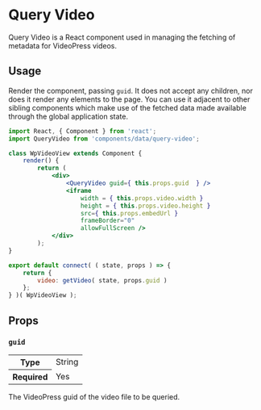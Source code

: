 Query Video
===========

Query Video is a React component used in managing the fetching of metadata for VideoPress videos.

## Usage

Render the component, passing `guid`. It does not accept any children, nor does it render any elements to the page. You can use it adjacent to other sibling components which make use of the fetched data made available through the global application state.

```jsx
import React, { Component } from 'react';
import QueryVideo from 'components/data/query-video';

class WpVideoView extends Component {
	render() {
		return (
			<div>
				<QueryVideo guid={ this.props.guid  } />
				<iframe
					width = { this.props.video.width }
					height = { this.props.video.height }
					src={ this.props.embedUrl }
					frameBorder="0"
					allowFullScreen />
			</div>
		);
}

export default connect( ( state, props ) => {
	return {
		video: getVideo( state, props.guid )
	};
} )( WpVideoView );
```

## Props

### `guid`

<table>
	<tr><th>Type</th><td>String</td></tr>
	<tr><th>Required</th><td>Yes</td></tr>
</table>

The VideoPress guid of the video file to be queried.
